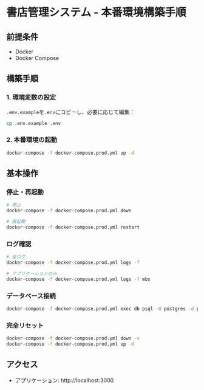 # 書店管理システム - 本番環境構築手順

## 前提条件

- Docker
- Docker Compose

## 構築手順

### 1. 環境変数の設定

`.env.example`を`.env`にコピーし、必要に応じて編集：

```bash
cp .env.example .env
```

### 2. 本番環境の起動

```bash
docker-compose -f docker-compose.prod.yml up -d
```

## 基本操作

### 停止・再起動

```bash
# 停止
docker-compose -f docker-compose.prod.yml down

# 再起動
docker-compose -f docker-compose.prod.yml restart
```

### ログ確認

```bash
# 全ログ
docker-compose -f docker-compose.prod.yml logs -f

# アプリケーションのみ
docker-compose -f docker-compose.prod.yml logs -f mbs
```

### データベース接続

```bash
docker-compose -f docker-compose.prod.yml exec db psql -U postgres -d postgres
```

### 完全リセット

```bash
docker-compose -f docker-compose.prod.yml down -v
docker-compose -f docker-compose.prod.yml up -d
```

## アクセス

- アプリケーション: http://localhost:3000